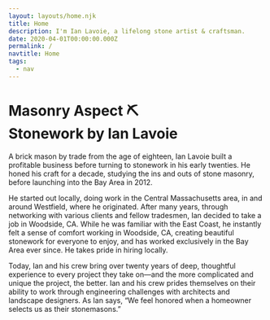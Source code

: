```yaml
---
layout: layouts/home.njk
title: Home
description: I'm Ian Lavoie, a lifelong stone artist & craftsman.
date: 2020-04-01T00:00:00.000Z
permalink: /
navtitle: Home
tags:
  - nav
---
```


<h1 class="c-dark">Masonry Aspect  ⛏️<br> Stonework by Ian Lavoie</h1>

<div class="flex-grid">

  <div class="flex-grid__item flex-grid__item--no-hover flex-grid__item--full-width">
    <p>
      A brick mason by trade from the age of eighteen, Ian Lavoie built a profitable business before turning to stonework in his early twenties. He honed his craft for a decade, studying the ins and outs of stone masonry, before launching into the Bay Area in 2012.
    </p>
    <p>
      He started out locally, doing work in the Central Massachusetts area, in and around Westfield, where he originated. After many years, through networking with various clients and fellow tradesmen, Ian decided to take a job in Woodside, CA. While he was familiar with the East Coast, he instantly felt a sense of comfort working in Woodside, CA, creating beautiful stonework for everyone to enjoy, and has worked exclusively in the Bay Area ever since. He takes pride in hiring locally.
    </p>
    <p>
      Today, Ian and his crew bring over twenty years of deep, thoughtful experience to every project they take on—and the more complicated and unique the project, the better. Ian and his crew prides themselves on their ability to work through engineering challenges with architects and landscape designers. As Ian says, “We feel honored when a homeowner selects us as their stonemasons.”
    </p>
  </div>
</div>
